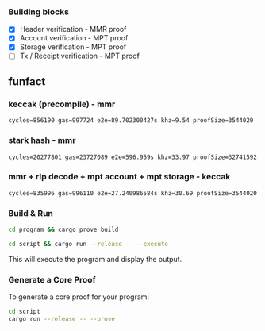 ### Building blocks

- [x] Header verification - MMR proof
- [x] Account verification - MPT proof
- [x] Storage verification - MPT proof
- [ ] Tx / Receipt verification - MPT proof

## funfact

### keccak (precompile) - mmr

```
cycles=856190 gas=997724 e2e=89.702300427s khz=9.54 proofSize=3544020
```

### stark hash - mmr

```
cycles=20277801 gas=23727089 e2e=596.959s khz=33.97 proofSize=32741592
```

### mmr + rlp decode + mpt account + mpt storage - keccak

```
cycles=835996 gas=996110 e2e=27.240986584s khz=30.69 proofSize=3544020
```

### Build & Run

```sh
cd program && cargo prove build
```

```sh
cd script && cargo run --release -- --execute
```

This will execute the program and display the output.

### Generate a Core Proof

To generate a core proof for your program:

```sh
cd script
cargo run --release -- --prove
```
